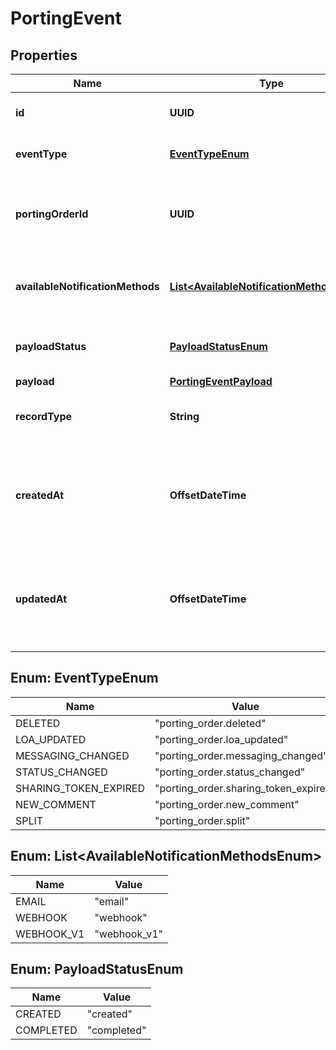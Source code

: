 

# PortingEvent


## Properties

| Name | Type | Description | Notes |
|------------ | ------------- | ------------- | -------------|
|**id** | **UUID** | Uniquely identifies the event. |  [optional] |
|**eventType** | [**EventTypeEnum**](#EventTypeEnum) | Identifies the event type |  [optional] |
|**portingOrderId** | **UUID** | Identifies the porting order associated with the event. |  [optional] |
|**availableNotificationMethods** | [**List&lt;AvailableNotificationMethodsEnum&gt;**](#List&lt;AvailableNotificationMethodsEnum&gt;) | Indicates the notification methods used. |  [optional] |
|**payloadStatus** | [**PayloadStatusEnum**](#PayloadStatusEnum) | The status of the payload generation. |  [optional] |
|**payload** | [**PortingEventPayload**](PortingEventPayload.md) |  |  [optional] |
|**recordType** | **String** | Identifies the type of the resource. |  [optional] [readonly] |
|**createdAt** | **OffsetDateTime** | ISO 8601 formatted date indicating when the resource was created. |  [optional] |
|**updatedAt** | **OffsetDateTime** | ISO 8601 formatted date indicating when the resource was updated. |  [optional] |



## Enum: EventTypeEnum

| Name | Value |
|---- | -----|
| DELETED | &quot;porting_order.deleted&quot; |
| LOA_UPDATED | &quot;porting_order.loa_updated&quot; |
| MESSAGING_CHANGED | &quot;porting_order.messaging_changed&quot; |
| STATUS_CHANGED | &quot;porting_order.status_changed&quot; |
| SHARING_TOKEN_EXPIRED | &quot;porting_order.sharing_token_expired&quot; |
| NEW_COMMENT | &quot;porting_order.new_comment&quot; |
| SPLIT | &quot;porting_order.split&quot; |



## Enum: List&lt;AvailableNotificationMethodsEnum&gt;

| Name | Value |
|---- | -----|
| EMAIL | &quot;email&quot; |
| WEBHOOK | &quot;webhook&quot; |
| WEBHOOK_V1 | &quot;webhook_v1&quot; |



## Enum: PayloadStatusEnum

| Name | Value |
|---- | -----|
| CREATED | &quot;created&quot; |
| COMPLETED | &quot;completed&quot; |



